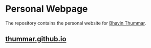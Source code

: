 # Personal Webpage


The repository contains the personal website for [Bhavin Thummar](https://thummar.github.io).


## [**thummar.github.io**](https://thummar.github.io)
